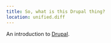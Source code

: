 ```yaml
---
title: So, what is this Drupal thing?
location: unified.diff
---
```

An introduction to [Drupal](https://www.drupal.org).